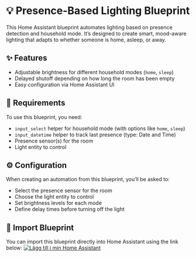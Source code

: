 # 💡 Presence-Based Lighting Blueprint

This Home Assistant blueprint automates lighting based on presence detection and household mode. It’s designed to create smart, mood-aware lighting that adapts to whether someone is home, asleep, or away.

## ✨ Features

- Adjustable brightness for different household modes (`home`, `sleep`)
- Delayed shutoff depending on how long the room has been empty
- Easy configuration via Home Assistant UI

## 🧰 Requirements

To use this blueprint, you need:

- `input_select` helper for household mode (with options like `home`, `sleep`)
- `input_datetime` helper to track last presence (type: Date and Time)
- Presence sensor(s) for the room
- Light entity to control

## ⚙️ Configuration

When creating an automation from this blueprint, you’ll be asked to:

- Select the presence sensor for the room
- Choose the light entity to control
- Set brightness levels for each mode
- Define delay times before turning off the light

## 🔗 Import Blueprint

You can import this blueprint directly into Home Assistant using the link below:
[![Lägg till i min Home Assistant](https://my.home-assistant.io/badges/blueprint_import.svg)](https://my.home-assistant.io/redirect/blueprint_import/?url=https://github.com/MittSmartaHem/Home-Assistant-Blueprint---Smart-presence-lighting/raw/main/smart_presence_lighting.yaml)
